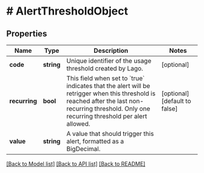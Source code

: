 # # AlertThresholdObject

## Properties

Name | Type | Description | Notes
------------ | ------------- | ------------- | -------------
**code** | **string** | Unique identifier of the usage threshold created by Lago. | [optional]
**recurring** | **bool** | This field when set to &#x60;true&#x60; indicates that the alert will be retrigger when this threshold is reached after the last non-recurring threshold. Only one recurring threshold per alert allowed. | [optional] [default to false]
**value** | **string** | A value that should trigger this alert, formatted as a BigDecimal. |

[[Back to Model list]](../../README.md#models) [[Back to API list]](../../README.md#endpoints) [[Back to README]](../../README.md)
